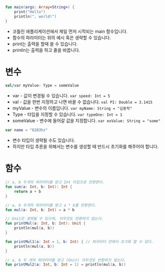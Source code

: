 ```kotlin
fun main(args: Array<String>) {
	print("Hello")
	println(", world!")
}
```
- 코틀린 애플리케이션에서 제일 먼저 시작되는 main 함수입니다.
- 함수의 파라미터는 위의 예시 혹은 생략할 수 있습니다.
- print는 출력을 할때 쓸 수 있습니다.
- println는 출력을 하고 줄을 바꿉니다.

# 변수
```kotlin
val/var myValue: Type = someValue
```
- var - 값이 변경될 수 있습니다. ```var speed: Int = 5```
- val - 값을 한번 지정하고 나면 바꿀 수 없습니다. ```val PI: Double = 3.1415```
- myValue - 변수의 이름입니다. ```var myName: String = "김동학"```
- Type - 타입을 지정할 수 있습니다. ```var typeOne: Int = 1```
- someValue - 변수에 들어갈 값을 지정합니다. ```var exValue: String = "some"```

```kotlin
var name = "6283hz"
```
- 변수 타입이 생략될 수도 있습니다.
- 하지만 타입 추론을 위해서는 변수를 생성할 때 반드시 초기화를 해주어야 합니다.

# 함수 
```kotlin
// a, b 두개의 파라미터를 받고 Int 타입으로 반환한다.
fun sum(a: Int, b: Int): Int {
	return a + b
}

// a, b 두개의 파라미터를 받고 a * b를 반환한다.
fun mul(a: Int, b: Int) = a * b

// Unit은 생략될 수 있으며, 아무것도 반환하지 않는다.
fun printMul(a: Int, b: Int): Unit {
	println(mul(a, b))
} 

fun printMul1(a: Int = 1, b: Int) { // 파라미터 안에서 초기화 할 수 있다.
	println(mul(a, b))
}

// a, b 두 개의 파라미터를 받고 (Unit) 아무것도 반환하지 않는다.
fun printMul2(a: Int, b: Int = 1) = println(mul(a, b))
```
